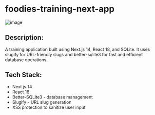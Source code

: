 # foodies-training-next-app
![image](https://github.com/user-attachments/assets/8a90d4d2-9c5c-48a3-a724-6b837856b47c)
## Description:
A training application built using Next.js 14, React 18, and SQLite. It uses slugify for URL-friendly slugs and better-sqlite3 for fast and efficient database operations.

## Tech Stack:

- Next.js 14
- React 18
- Better-SQLite3 - database management
- Slugify - URL slug generation
- XSS protection to sanitize user input
